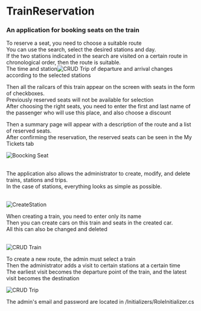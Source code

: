 
# TrainReservation

<h3>An application for booking seats on the train </h3>

To reserve a seat, you need to choose a suitable route <br/> 
You can use the search, select the desired stations and day. <br/>
If the two stations indicated in the search are visited on a certain route in chronological order, then the route is suitable. <br/>
The time and station![CRUD Trip](https://user-images.githubusercontent.com/74061165/127734550-8ce1c1dd-00eb-4a62-b67c-d72ad907d7c4.gif)
 of departure and arrival changes according to the selected stations <br/>

Then all the railcars of this train appear on the screen with seats in the form of checkboxes. <br/>
Previously reserved seats will not be available for selection <br/>
After choosing the right seats, you need to enter the first and last name of the passenger who will use this place, and also choose a discount <br/>

Then a summary page will appear with a description of the route and a list of reserved seats. <br/> 
After confirming the reservation, the reserved seats can be seen in the My Tickets tab <br/>


![Boocking Seat](https://user-images.githubusercontent.com/74061165/127734060-35a02eb4-c3d9-40a2-b5cd-7088d09a1bbe.gif)


<br/>
The application also allows the administrator to create, modify, and delete trains, stations and trips. <br/>
In the case of stations, everything looks as simple as possible. <br/>
<br/>

![CreateStation](https://user-images.githubusercontent.com/74061165/127347650-a5d90573-f05d-451d-bc0e-4b5abf969f77.gif)

When creating a train, you need to enter only its name <br/>
Then you can create cars on this train and seats in the created car. <br/>
All this can also be changed and deleted <br/>
<br/>

![CRUD Train](https://user-images.githubusercontent.com/74061165/127734296-6c488ac4-1239-48ae-b1af-8b7b019519d1.gif)

To create a new route, the admin must select a train <br/>
Then the administrator adds a visit to certain stations at a certain time <br/>
The earliest visit becomes the departure point of the train, and the latest visit becomes the destination <br/>

![CRUD Trip](https://user-images.githubusercontent.com/74061165/127734568-382f7ff7-c3e3-4260-b8fc-58659ebcd538.gif)


The admin's email and password are located in /Initializers/RoleInitializer.cs
